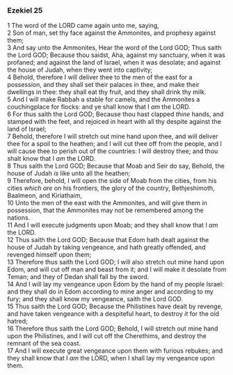 ### Ezekiel 25

1 The word of the LORD came again unto me, saying,  
2 Son of man, set thy face against the Ammonites, and prophesy against them;  
3 And say unto the Ammonites, Hear the word of the Lord GOD; Thus saith the Lord GOD; Because thou saidst, Aha, against my sanctuary, when it was profaned; and against the land of Israel, when it was desolate; and against the house of Judah, when they went into captivity;  
4 Behold, therefore I will deliver thee to the men of the east for a possession, and they shall set their palaces in thee, and make their dwellings in thee: they shall eat thy fruit, and they shall drink thy milk.  
5 And I will make Rabbah a stable for camels, and the Ammonites a couchingplace for flocks: and ye shall know that I *am* the LORD.  
6 For thus saith the Lord GOD; Because thou hast clapped *thine* hands, and stamped with the feet, and rejoiced in heart with all thy despite against the land of Israel;  
7 Behold, therefore I will stretch out mine hand upon thee, and will deliver thee for a spoil to the heathen; and I will cut thee off from the people, and I will cause thee to perish out of the countries: I will destroy thee; and thou shalt know that I *am* the LORD.  
8 Thus saith the Lord GOD; Because that Moab and Seir do say, Behold, the house of Judah *is* like unto all the heathen;  
9 Therefore, behold, I will open the side of Moab from the cities, from his cities *which are* on his frontiers, the glory of the country, Bethjeshimoth, Baalmeon, and Kiriathaim,  
10 Unto the men of the east with the Ammonites, and will give them in possession, that the Ammonites may not be remembered among the nations.  
11 And I will execute judgments upon Moab; and they shall know that I *am* the LORD.  
12 Thus saith the Lord GOD; Because that Edom hath dealt against the house of Judah by taking vengeance, and hath greatly offended, and revenged himself upon them;  
13 Therefore thus saith the Lord GOD; I will also stretch out mine hand upon Edom, and will cut off man and beast from it; and I will make it desolate from Teman; and they of Dedan shall fall by the sword.  
14 And I will lay my vengeance upon Edom by the hand of my people Israel: and they shall do in Edom according to mine anger and according to my fury; and they shall know my vengeance, saith the Lord GOD.  
15 Thus saith the Lord GOD; Because the Philistines have dealt by revenge, and have taken vengeance with a despiteful heart, to destroy *it* for the old hatred;  
16 Therefore thus saith the Lord GOD; Behold, I will stretch out mine hand upon the Philistines, and I will cut off the Cherethims, and destroy the remnant of the sea coast.  
17 And I will execute great vengeance upon them with furious rebukes; and they shall know that I *am* the LORD, when I shall lay my vengeance upon them.  
